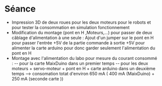 
# Séance 
- Impression 3D de deux roues pour les deux moteurs pour le robots et pour tester la consommation en simulation fonctionnement
- Modification du montage (pont en H ,Moteurs,...) pour passer de deux câblage d'alimentation à une seule :
	Ajout d'un jumper sur le pont en H pour passer l'entrée +5V de la partie commande à sortie +5V pour alimenter la carte arduino 
		pour donc garder seulement l'alimentation du pont en H 
- Montage avec l'alimentation du labo pour mesure du courant consommé : 
-- pour la carte MaixDuino dans un premier temps
-- pour les deux moteurs + servo-moteur + pont en H + carte arduino dans un deuxième temps
-->  consomation totat d'environ 650 mA  ( 400 mA (MaixDuino) + 250 mA (seconde carte ))
